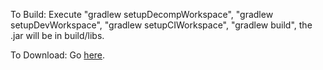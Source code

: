 To Build:
Execute "gradlew setupDecompWorkspace", "gradlew setupDevWorkspace", "gradlew setupCIWorkspace", "gradlew build", the .jar will be in build/libs.

To Download:
Go [here](http://jenkins.usrv.eu:8080/job/Crops++/).
